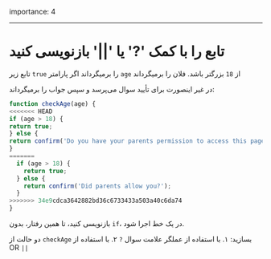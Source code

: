 importance: 4

---

# تابع را با کمک '?' یا '||' بازنویسی کنید

تابع زیر `true` را برمیگرداند اگر پارامتر `age` از `18` بزرگتر باشد.
فلان را برمیگرداند

در غیر اینصورت برای تأیید سوال می‌پرسد و سپس جواب را بر‌میگرداند:

```js
function checkAge(age) {
<<<<<<< HEAD
if (age > 18) {
return true;
} else {
return confirm('Do you have your parents permission to access this page?');
}
=======
  if (age > 18) {
    return true;
  } else {
    return confirm('Did parents allow you?');
  }
>>>>>>> 34e9cdca3642882bd36c6733433a503a40c6da74
}
```

بازنویسی کنید، تا همین رفتار، بدون `if`، در یک خط اجرا شود.

دو حالت از `checkAge` بسازید:
۱. با استفاده از عملگر علامت سوال `?`
۲. با استفاده از OR `||`
